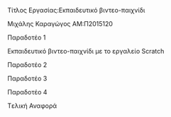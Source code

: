 ﻿Τίτλος Εργασίας:Εκπαιδευτικό βιντεο-παιχνίδι

Μιχάλης Καραγώγος ΑΜ:Π2015120

Παραδοτέο 1

Εκπαιδευτικό βιντεο-παιχνίδι με το εργαλείο Scratch

Παραδοτέο 2

Παραδοτέο 3

Παραδοτέο 4

Tελική Αναφορά